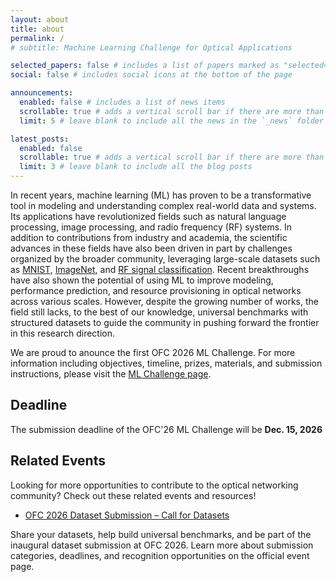 ```yaml
---
layout: about
title: about
permalink: /
# subtitle: Machine Learning Challenge for Optical Applications

selected_papers: false # includes a list of papers marked as "selected={true}"
social: false # includes social icons at the bottom of the page

announcements:
  enabled: false # includes a list of news items
  scrollable: true # adds a vertical scroll bar if there are more than 3 news items
  limit: 5 # leave blank to include all the news in the `_news` folder

latest_posts:
  enabled: false
  scrollable: true # adds a vertical scroll bar if there are more than 3 new posts items
  limit: 3 # leave blank to include all the blog posts
---
```


In recent years, machine learning (ML) has proven to be a transformative tool in modeling and understanding complex real-world data and systems. Its applications have revolutionized fields such as natural language processing, image processing, and radio frequency (RF) systems. In addition to contributions from industry and academia, the scientific advances in these fields have also been driven in part by challenges organized by the broader community, leveraging large-scale datasets such as [MNIST](https://en.wikipedia.org/wiki/MNIST_database), [ImageNet](https://image-net.org/challenges/LSVRC/index.php), and [RF signal classification](https://rfchallenge.mit.edu/). Recent breakthroughs have also shown the potential of using ML to improve modeling, performance prediction, and resource provisioning in optical networks across various scales. However, despite the growing number of works, the field still lacks, to the best of our knowledge, universal benchmarks with structured datasets to guide the community in pushing forward the frontier in this research direction.

We are proud to anounce the first OFC 2026 ML Challenge. For more information including objectives, timeline, prizes, materials, and submission instructions, please visit the [ML Challenge page](/ml-challenge/).

## Deadline

The submission deadline of the OFC'26 ML Challenge will be **Dec. 15, 2026**

## Related Events

Looking for more opportunities to contribute to the optical networking community? Check out these related events and resources!

- [OFC 2026 Dataset Submission – Call for Datasets](https://www.ofcconference.org/program/dataset-submission)

Share your datasets, help build universal benchmarks, and be part of the inaugural dataset submission at OFC 2026. Learn more about submission categories, deadlines, and recognition opportunities on the official event page.
